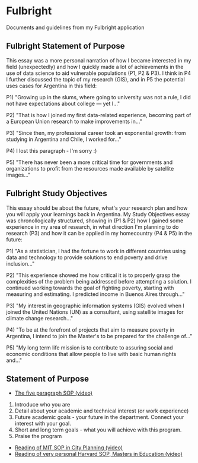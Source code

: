 # Fulbright
Documents and guidelines from my Fulbright application



## Fulbright Statement of Purpose 
This essay was a more personal narration of how I became interested in my field (unexpectedly) and how I quickly made a lot of achievements in the use of data science to aid vulnerable populations (P1, P2 & P3). I think in P4 I further discussed the topic of my research (GIS), and in P5 the potential uses cases for Argentina in this field: 

P1) "Growing up in the slums, where going to university was not a rule, I did not have expectations about college — yet I..."

P2) "That is how I joined my first data-related experience, becoming part of a European Union research to make improvements in..."

P3) "Since then, my professional career took an exponential growth: from studying in Argentina and Chile, I worked for..."

P4) I lost this paragraph - I'm sorry :) 

P5) "There has never been a more critical time for governments and organizations to profit from the resources made available by satellite images..."



## Fulbright Study Objectives 
This essay should be about the future, what's your research plan and how you will apply your learnings back in Argentina. 
My Study Objectives essay was chronollogically structured, showing in (P1 & P2) how I gained some experience in my area of research, in what direction I'm planning to do research (P3) and how it can be applied in my homecountry (P4 & P5) in the future: 

P1) "As a statistician, I had the fortune to work in different countries using data and technology to provide solutions to end poverty and drive inclusion..."

P2) "This experience showed me how critical it is to properly grasp the complexities of the problem being addressed before attempting a solution. I continued working towards the goal of fighting poverty, starting with measuring and estimating. I predicted income in Buenos Aires through..."

P3) "My interest in geographic information systems (GIS) evolved when I joined the United Nations (UN) as a consultant, using satellite images for climate change research..." 

P4) "To be at the forefront of projects that aim to measure poverty in Argentina, I intend to join the Master's to be prepared for the challenge of..."

P5) "My long term life mission is to contribute to assuring social and economic conditions that allow people to live with basic human rights and..."



## Statement of Purpose
- [The five paragraph SOP (video)](https://www.youtube.com/watch?v=Yr1OXIS8cjY)
1. Introduce who you are 
2. Detail about your academic and technical interest (or work experience) 
3. Future academic goals - your future in the department. Connect your interest with your goal. 
4. Short and long term goals - what you will achieve with this program. 
5. Praise the program  

- [Reading of MIT SOP in City Planning (video)](https://www.youtube.com/watch?v=yjhSbp2JWp4)
- [Reading of very personal Harvard SOP, Masters in Education (video)](https://www.youtube.com/watch?v=hFc-MawCIDI)


